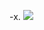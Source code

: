  -x.
<img src="[image](https://github.com/E-Jaqueline/-x./assets/160799227/c2f52ec5-1903-4937-a533-b1fefd93468b)">
